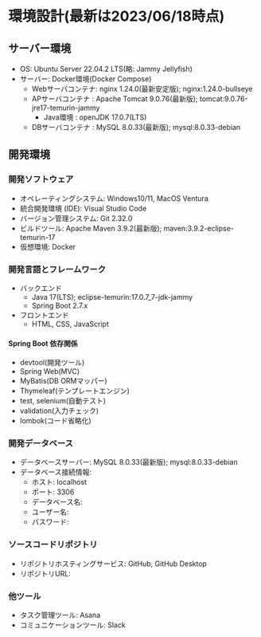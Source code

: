 # 環境設計(最新は2023/06/18時点)

## サーバー環境
- OS: Ubuntu Server 22.04.2 LTS(略: Jammy Jellyfish)
- サーバー: Docker環境(Docker Compose)
  - Webサーバコンテナ: nginx 1.24.0(最新安定版); nginx:1.24.0-bullseye
  - APサーバコンテナ : Apache Tomcat 9.0.76(最新版); tomcat:9.0.76-jre17-temurin-jammy
    - Java環境     : openJDK 17.0.7(LTS)
  - DBサーバコンテナ : MySQL 8.0.33(最新版); mysql:8.0.33-debian

## 開発環境

### 開発ソフトウェア
- オペレーティングシステム: Windows10/11, MacOS Ventura
- 統合開発環境 (IDE): Visual Studio Code
- バージョン管理システム: Git 2.32.0
- ビルドツール: Apache Maven 3.9.2(最新版); maven:3.9.2-eclipse-temurin-17
- 仮想環境: Docker

### 開発言語とフレームワーク
- バックエンド
  - Java 17(LTS); eclipse-temurin:17.0.7_7-jdk-jammy
  - Spring Boot 2.7.x
- フロントエンド
  - HTML, CSS, JavaScript

#### Spring Boot 依存関係
- devtool(開発ツール)
- Spring Web(MVC)
- MyBatis(DB ORMマッパー)
- Thymeleaf(テンプレートエンジン)
- test, selenium(自動テスト)
- validation(入力チェック)
- lombok(コード省略化)

### 開発データベース
- データベースサーバー: MySQL 8.0.33(最新版); mysql:8.0.33-debian
- データベース接続情報:
  - ホスト: localhost
  - ポート: 3306
  - データベース名: <!-- TODO -->
  - ユーザー名: <!-- TODO -->
  - パスワード: <!-- TODO -->

### ソースコードリポジトリ
- リポジトリホスティングサービス: GitHub, GitHub Desktop
- リポジトリURL: <!-- TODO -->

### 他ツール
- タスク管理ツール: Asana
- コミュニケーションツール: Slack

